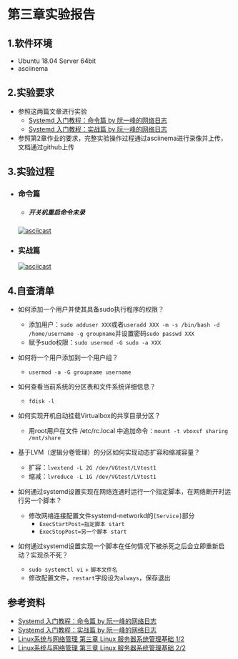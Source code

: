 # 第三章实验报告

## 1.软件环境
- Ubuntu 18.04 Server 64bit
- asciinema

## 2.实验要求
- 参照这两篇文章进行实验
  - [Systemd 入门教程：命令篇 by 阮一峰的网络日志](http://www.ruanyifeng.com/blog/2016/03/systemd-tutorial-commands.html/)
  - [Systemd 入门教程：实战篇 by 阮一峰的网络日志](http://www.ruanyifeng.com/blog/2016/03/systemd-tutorial-part-two.html)
- 参照第2章作业的要求，完整实验操作过程通过asciinema进行录像并上传，文档通过github上传

## 3.实验过程

- ### 命令篇
  - ##### 开关机重启命令未录
  [![asciicast](https://asciinema.org/a/64I4t2oxvvEJE1L9CHRgrkJwc.svg)](https://asciinema.org/a/64I4t2oxvvEJE1L9CHRgrkJwc)

- ### 实战篇
  [![asciicast](https://asciinema.org/a/KY9JFy4IPMvNYhRCZqeezsj9g.svg)](https://asciinema.org/a/KY9JFy4IPMvNYhRCZqeezsj9g)

## 4.自查清单

- 如何添加一个用户并使其具备sudo执行程序的权限？
  - 添加用户：`sudo adduser XXX`或者`useradd XXX -m -s /bin/bash -d /home/username -g groupname`并设置密码`sudo passwd XXX`
  - 赋予sudo权限：`sudo usermod -G sudo -a XXX`

- 如何将一个用户添加到一个用户组？
  - `usermod -a -G groupname username`

- 如何查看当前系统的分区表和文件系统详细信息？
  - `fdisk -l`

- 如何实现开机自动挂载Virtualbox的共享目录分区？
  - 用root用户在文件 /etc/rc.local 中追加命令：`mount -t vboxsf sharing /mnt/share
`

- 基于LVM（逻辑分卷管理）的分区如何实现动态扩容和缩减容量？
  - 扩容：`lvextend -L 2G /dev/VGtest/LVtest1`
  - 缩减：`lvreduce -L 1G /dev/VGtest/LVtest1`

- 如何通过systemd设置实现在网络连通时运行一个指定脚本，在网络断开时运行另一个脚本？
  - 修改网络连接配置文件systemd-networkd的`[Service]`部分
    - `ExecStartPost=指定脚本 start`
    - `ExecStopPost=另一个脚本 start`

- 如何通过systemd设置实现一个脚本在任何情况下被杀死之后会立即重新启动？实现杀不死？
  - `sudo systemctl vi` + `脚本文件名`
  - 修改配置文件，`restart`字段设为`always`，保存退出

## 参考资料

- [Systemd 入门教程：命令篇 by 阮一峰的网络日志](http://www.ruanyifeng.com/blog/2016/03/systemd-tutorial-commands.html/)
- [Systemd 入门教程：实战篇 by 阮一峰的网络日志](http://www.ruanyifeng.com/blog/2016/03/systemd-tutorial-part-two.html)
- [Linux系统与网络管理 第三章 Linux 服务器系统管理基础 1/2](https://www.bilibili.com/video/BV1Q7411W75x)
- [Linux系统与网络管理 第三章 Linux 服务器系统管理基础 2/2](https://www.bilibili.com/video/av86370626)